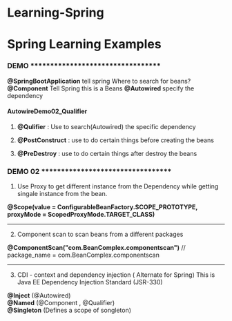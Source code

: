 # Learning-Spring

<h1>Spring Learning Examples</h1>


<h3>DEMO *********************************</h3>

<b>@SpringBootApplication</b> tell spring Where to search for beans?
<b>@Component</b>           Tell Spring this is a Beans
<b>@Autowired </b>          specify the dependency

<h4>AutowireDemo02_Qualifier</h4>

1. <b>@Qulifier</b>  : Use to search(Autowired) the specific dependency 

2. <b>@PostConstruct</b> : use to do certain things before creating the beans 

2. <b>@PreDestroy</b> : use to do certain things after destroy the beans 



<h3>DEMO 02 *********************************</h3>

1. Use Proxy to get different instance from the Dependency 
   while getting singale instance from the bean. 

<b>@Scope(value = ConfigurableBeanFactory.SCOPE_PROTOTYPE, proxyMode = ScopedProxyMode.TARGET_CLASS)</b>

-------------------------------------------------------------------------------------------------------------

2. Component scan to scan beans from a different packages 

<b>@ComponentScan("com.BeanComplex.componentscan")</b>    // package_name = com.BeanComplex.componentscan

-------------------------------------------------------------------------------------------------------------

3. CDI - context and dependency injection ( Alternate for Spring)
This is Java EE Dependency Injection Standard (JSR-330)

<b>@Inject</b> (@Autowired)     
<b>@Named</b>   (@Component , @Qualifier)   
<b>@Singleton</b> (Defines a scope of songleton)
